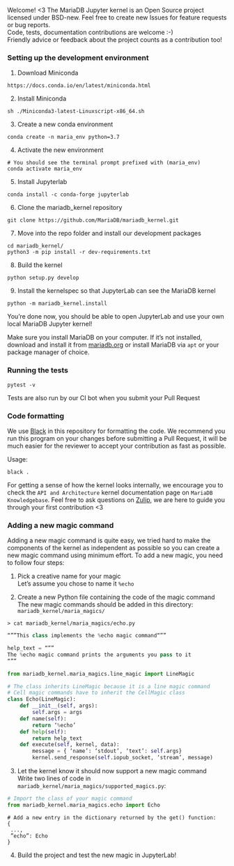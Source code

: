 Welcome! <3
The MariaDB Jupyter kernel is an Open Source project licensed under BSD-new.
Feel free to create new Issues for feature requests or bug reports.  
Code, tests, documentation contributions are welcome :-)  
Friendly advice or feedback about the project counts as a contribution too!

### Setting up the development environment

1. Download Miniconda
```
https://docs.conda.io/en/latest/miniconda.html
```
2. Install Miniconda
```
sh ./Miniconda3-latest-Linuxscript-x86_64.sh
```

3. Create a new conda environment
```
conda create -n maria_env python=3.7
```

4. Activate the new environment
```
# You should see the terminal prompt prefixed with (maria_env)
conda activate maria_env
```
5. Install Jupyterlab
```
conda install -c conda-forge jupyterlab
```
6. Clone the mariadb_kernel repository
```
git clone https://github.com/MariaDB/mariadb_kernel.git
```
7. Move into the repo folder and install our development packages
```
cd mariadb_kernel/
python3 -m pip install -r dev-requirements.txt
```
8. Build the kernel
```
python setup.py develop
```
9. Install the kernelspec so that JupyterLab can see the MariaDB kernel
```
python -m mariadb_kernel.install
```
You’re done now, you should be able to open JupyterLab and use your own local MariaDB Jupyter kernel!

Make sure you install MariaDB on your computer. If it’s not installed, download and install it from [mariadb.org](https://mariadb.org/download/) or install MariaDB via `apt` or your package manager of choice.

### Running the tests
```
pytest -v
```
Tests are also run by our CI bot when you submit your Pull Request

### Code formatting

We use [Black](https://black.readthedocs.io/en/stable/) in this repository for formatting the code.
We recommend you run this program on your changes before submitting a Pull Request,
it will be much easier for the reviewer to accept your contribution as fast as possible.

Usage:
```
black .
```

For getting a sense of how the kernel looks internally, we encourage you to check the `API and Architecture` kernel documentation page on `MariaDB Knowledgebase`.
Feel free to ask questions on [Zulip](https://mariadb.zulipchat.com/#), we are here to guide you through your first contribution <3

### Adding a new magic command

Adding a new magic command is quite easy, we tried hard to make the components of the kernel as independent as possible so you can create a new magic command using minimum effort.
To add a new magic, you need to follow four steps:

1. Pick a creative name for your magic  
Let’s assume you chose to name it `%echo`

2. Create a new Python file containing the code of the magic command  
The new magic commands should be added in this directory:
`mariadb_kernel/maria_magics/`

```
> cat mariadb_kernel/maria_magics/echo.py
```

```python
“””This class implements the %echo magic command“””

help_text = “””
The %echo magic command prints the arguments you pass to it
“””

from mariadb_kernel.maria_magics.line_magic import LineMagic

# The class inherits LineMagic because it is a line magic command
# Cell magic commands have to inherit the CellMagic class
class Echo(LineMagic):
	def __init__(self, args):
		self.args = args
	def name(self):
		return ‘%echo’
	def help(self):
		return help_text
	def execute(self, kernel, data):
		message = { ‘name’: ‘stdout’, ‘text’: self.args}
		kernel.send_response(self.iopub_socket, ‘stream’, message)
```

3. Let the kernel know it should now support a new magic command  
Write two lines of code in `mariadb_kernel/maria_magics/supported_magics.py`:  
```python
# Import the class of your magic command
from mariadb_kernel.maria_magics.echo import Echo
```
```pyhon  
# Add a new entry in the dictionary returned by the get() function:
{
 ...,
 ”echo”: Echo
}
```
4. Build the project and test the new magic in JupyterLab!
